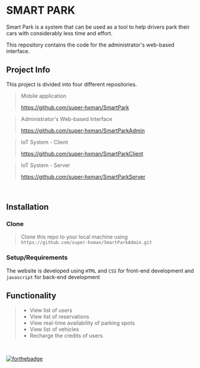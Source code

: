 # SMART PARK 

Smart Park is a system that can be used as a tool to help drivers park their cars with considerably less time and effort.

This repository contains the code for the administrator's web-based interface.

## Project Info
This project is divided into four different repositories.

> Mobile application 
> 
> https://github.com/super-hxman/SmartPark

> Administrator's Web-based Interface
> 
> https://github.com/super-hxman/SmartParkAdmin

> IoT System - Client
> 
> https://github.com/super-hxman/SmartParkClient

> IoT System - Server
> 
> https://github.com/super-hxman/SmartParkServer


<br/>

## Installation
### Clone
> Clone this repo to your local machine using `https://github.com/super-hxman/SmartParkAdmin.git`

### Setup/Requirements
The website is developed using `HTML` and `CSS` for front-end development and `javascript` for back-end development

## Functionality
> - View list of users
> - View list of reservations
> - View real-time availability of parking spots
> - View list of vehicles
> - Recharge the credits of users


<br/>

[![forthebadge](https://forthebadge.com/images/badges/powered-by-coffee.svg)](https://forthebadge.com)